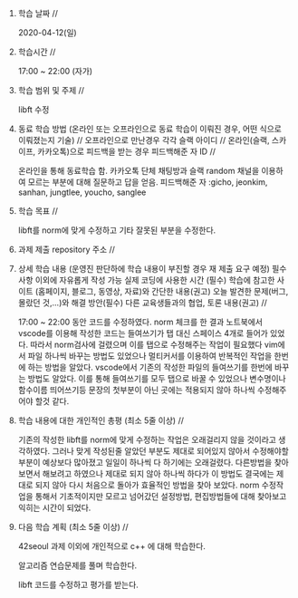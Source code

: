 1. 학습 날짜 // 

    2020-04-12(일)

2. 학습시간 // 

    17:00 ~ 22:00 (자가)

3. 학습 범위 및 주제 // 
    
   libft 수정

4. 동료 학습 방법 (온라인 또는 오프라인으로 동료 학습이 이뤄진 경우, 어떤 식으로 이뤄졌는지 기술) // 오프라인으로 만난경우 각각 슬랙 아이디 // 온라인(슬랙, 스카이프, 카카오톡)으로 피드백을 받는 경우 피드백해준 자 ID // 

    온라인을 통해 동료학습 함. 카카오톡 단체 채팅방과 슬랙 random 채널을 이용하여 모르는 부분에 대해 질문하고 답을 얻음. 피드백해준 자 :gicho, jeonkim, sanhan, jungtlee, youcho, sanglee

5. 학습 목표 //

   libft를 norm에 맞게 수정하고 기타 잘못된 부분을 수정한다.
    
6. 과제 제출 repository 주소 // 
    
    
    
7. 상세 학습 내용 (운영진 판단하에 학습 내용이 부진할 경우 재 제출 요구 예정) 필수사항 이외에 자유롭게 작성 가능 실제 코딩에 사용한 시간 (필수) 학습에 참고한 사이트 (홈페이지, 블로그, 동영상, 자료)와 간단한 내용(권고) 오늘 발견한 문제(버그, 몰랐던 것,...)와 해결 방안(필수) 다른 교육생들과의 협업, 토론 내용(권고) //

    17:00 ~ 22:00 동안 코드를 수정하였다.
    norm 체크를 한 결과 노트북에서 vscode를 이용해 작성한 코드는 들여쓰기가 탭 대신 스페이스 4개로 들어가 있었다. 따라서 norm검사에 걸렸으며 이를 탭으로 수정해주는 작업이 필요했다 vim에서 파일 하나씩 바꾸는 방법도 있었으나 멀티커서를 이용하여 반복적인 작업을 한번에 하는 방법을 알았다. vscode에서 기존의 작성한 파일의 들여쓰기를 한번에 바꾸는 방법도 알았다. 이를 통해 들여쓰기를 모두 탭으로 바꿀 수 있었으나 변수명이나 함수이름 띄어쓰기등 문장의 첫부분이 아닌 곳에는 적용되지 않아 하나씩 수정해주어야 할것 같다.
     
8. 학습 내용에 대한 개인적인 총평 (최소 5줄 이상) //
    
    기존의 작성한 libft를 norm에 맞게 수정하는 작업은 오래걸리지 않을 것이라고 생각하였다. 그러나 맞게 작성된줄 알았던 부분도 제대로 되어있지 않아서 수정해야할 부분이 예상보다 많아졌고 일일이 하나씩 다 하기에는 오래걸렸다. 다른방법을 찾아보면서 해보려고 하였으나 제대로 되지 않아 하나씩 하다가 이 방법도 결국에는 제대로 되지 않아 다시 처음으로 돌아가 효율적인 방법을 찾아 보았다. norm 수정작업을 통해서 기초적이지만 모르고 넘어갔던 설정방법, 편집방법들에 대해 찾아보고 익히는 시간이 되었다.    
    
9. 다음 학습 계획 (최소 5줄 이상) // 
    
    42seoul 과제 이외에 개인적으로 c++ 에 대해 학습한다.
    
    알고리즘 연습문제를 풀며 학습한다.
    
    libft 코드를 수정하고 평가를 받는다.